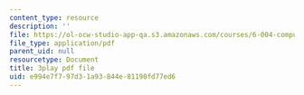 ```yaml
---
content_type: resource
description: ''
file: https://ol-ocw-studio-app-qa.s3.amazonaws.com/courses/6-004-computation-structures-spring-2017/e994e7f797d31a93844e81190fd77ed6_q38KAGAKORk.pdf
file_type: application/pdf
parent_uid: null
resourcetype: Document
title: 3play pdf file
uid: e994e7f7-97d3-1a93-844e-81190fd77ed6
---
```

